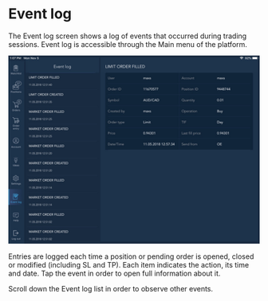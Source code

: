 # Event log

The Event log screen shows a log of events that occurred during trading sessions. Event log is accessible through the Main menu of the platform.

![](../../../.gitbook/assets/event-log.jpg)


Entries are logged each time a position or pending order is opened, closed or modified \(including SL and TP\). Each item indicates the action, its time and date. Tap the event in order to open full information about it.

Scroll down the Event log list in order to observe other events.

